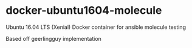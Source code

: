 # docker-ubuntu1604-molecule
Ubuntu 16.04 LTS (Xenial) Docker container for ansible molecule testing

Based off geerlingguy implementation
